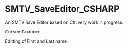 # SMTV_SaveEditor_CSHARP
An SMTV Save Editor based on C#. very work in progress. 

Current Features:

Editting of First and Last name
